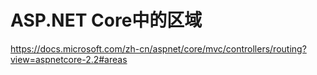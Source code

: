 # ASP.NET Core中的区域









https://docs.microsoft.com/zh-cn/aspnet/core/mvc/controllers/routing?view=aspnetcore-2.2#areas

